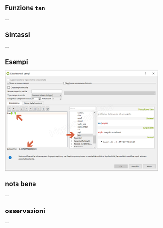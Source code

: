 ## Funzione `tan`

--

## Sintassi

--

## Esempi

<img src="/img/matematica/tan/tan1.png">

## nota bene

--

## osservazioni

--